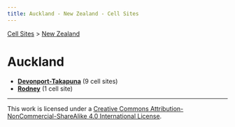 ```yaml
---
title: Auckland - New Zealand - Cell Sites
---
```


[Cell Sites](../../) > [New Zealand](../)

# Auckland

* **[Devonport-Takapuna](devonport-takapuna)** (9 cell sites)
* **[Rodney](rodney)** (1 cell site)

---

This work is licensed under a [Creative Commons Attribution-NonCommercial-ShareAlike 4.0 International License](http://creativecommons.org/licenses/by-nc-sa/4.0/).
